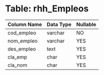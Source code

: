 # Table: rhh_Empleos

| Column Name | Data Type | Nullable |
|-------------|-----------|----------|
| cod_empleo | varchar | NO |
| nom_empleo | varchar | YES |
| des_empleo | text | YES |
| cla_emp | char | YES |
| cla_nom | char | YES |
